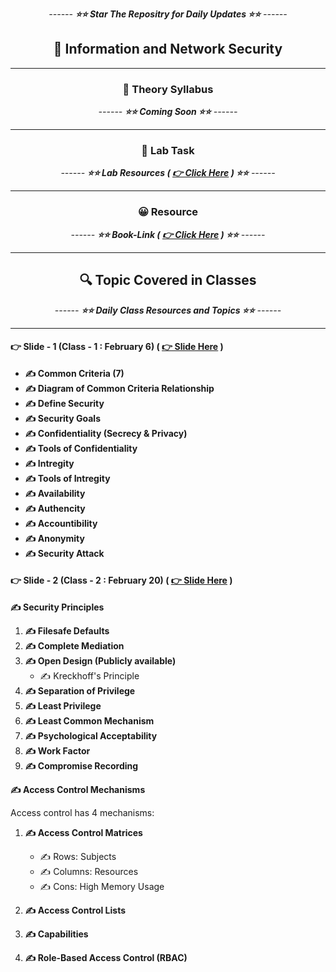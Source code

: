 <div align = "center">

_------ **⭐⭐ Star The Repositry for Daily Updates ⭐⭐** ------_

## 🍂 Information and Network Security

</div>

<hr>

<div align = "center">

### 🍂 Theory Syllabus

_------ **⭐⭐ Coming Soon ⭐⭐** ------_

<hr>

</div>

<div align = "center">

### 🎅 Lab Task

_------ **⭐⭐ Lab Resources ( [ 👉 Click Here](./Lab%20Resources/Lab%20Manual%20.pdf) ) ⭐⭐** ------_

<hr>

</div>

<div align = "center">

### 😀 Resource

_------ **⭐⭐ Book-Link ( [ 👉 Click Here]() ) ⭐⭐** ------_

<hr>

</div>

<div align = "center">

## 🔍 Topic Covered in Classes

_------ **⭐⭐ Daily Class Resources and Topics ⭐⭐** ------_

<hr>

</div>

#### 👉 Slide - 1 (Class - 1 : February 6) ( [ 👉 Slide Here](https://docs.google.com/presentation/d/1lxhAwtxZ-wCpVvNRx2Ow_MlDDN_ejxMy/edit#slide=id.p1) )

- **✍️ Common Criteria (7)**
- **✍️ Diagram of Common Criteria Relationship**
- **✍️ Define Security**
- **✍️ Security Goals**
- **✍️ Confidentiality (Secrecy & Privacy)**
- **✍️ Tools of Confidentiality**
- **✍️ Intregity**
- **✍️ Tools of Intregity**
- **✍️ Availability**
- **✍️ Authencity**
- **✍️ Accountibility**
- **✍️ Anonymity**
- **✍️ Security Attack**

#### 👉 Slide - 2 (Class - 2 : February 20) ( [ 👉 Slide Here](https://docs.google.com/presentation/d/1GUCSil6OUD_CDiHciruTjENl-AOnx_N2/edit#slide=id.p3) )

**✍️ Security Principles**

1. **✍️ Filesafe Defaults**
2. **✍️ Complete Mediation**
3. **✍️ Open Design (Publicly available)**
   - ✍️ Kreckhoff's Principle
4. **✍️ Separation of Privilege**
5. **✍️ Least Privilege**
6. **✍️ Least Common Mechanism**
7. **✍️ Psychological Acceptability**
8. **✍️ Work Factor**
9. **✍️ Compromise Recording**

**✍️ Access Control Mechanisms**

Access control has 4 mechanisms:

1. **✍️ Access Control Matrices**

   - ✍️ Rows: Subjects
   - ✍️ Columns: Resources
   - ✍️ Cons: High Memory Usage

2. **✍️ Access Control Lists**

3. **✍️ Capabilities**

4. **✍️ Role-Based Access Control (RBAC)**
